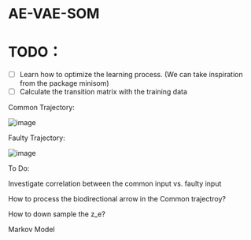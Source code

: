 # AE-VAE-SOM
# TODO：
- [ ] Learn how to optimize the learning process. (We can take inspiration from the package minisom)
- [ ] Calculate the transition matrix with the training data

Common Trajectory:

![image](https://user-images.githubusercontent.com/34424773/120104020-b6021180-c152-11eb-8750-93d58f7def63.png)


Faulty Trajectory:

![image](https://user-images.githubusercontent.com/34424773/120104023-c0bca680-c152-11eb-83fa-c387a7cacca0.png)

To Do:

Investigate correlation between the common input vs. faulty input

How to process the biodirectional arrow in the Common trajectroy?

How to down sample the z_e?

Markov Model 
